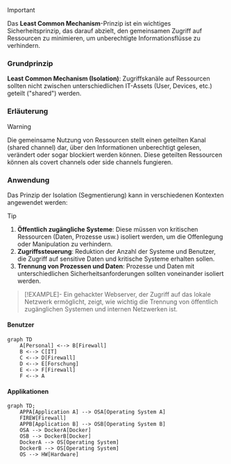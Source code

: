 > [!IMPORTANT]
> Das **Least Common Mechanism**-Prinzip ist ein wichtiges Sicherheitsprinzip, das darauf abzielt, den gemeinsamen Zugriff auf Ressourcen zu minimieren, um unberechtigte Informationsflüsse zu verhindern.

### Grundprinzip
**Least Common Mechanism (Isolation)**: Zugriffskanäle auf Ressourcen sollten nicht zwischen unterschiedlichen IT-Assets (User, Devices, etc.) geteilt ("shared") werden.

### Erläuterung

> [!WARNING]
> Die gemeinsame Nutzung von Ressourcen stellt einen geteilten Kanal (shared channel) dar, über den Informationen unberechtigt gelesen, verändert oder sogar blockiert werden können. Diese geteilten Ressourcen können als covert channels oder side channels fungieren.

### Anwendung

Das Prinzip der Isolation (Segmentierung) kann in verschiedenen Kontexten angewendet werden:

> [!TIP]
> 1. **Öffentlich zugängliche Systeme**: Diese müssen von kritischen Ressourcen (Daten, Prozesse usw.) isoliert werden, um die Offenlegung oder Manipulation zu verhindern.
> 2. **Zugriffssteuerung**: Reduktion der Anzahl der Systeme und Benutzer, die Zugriff auf sensitive Daten und kritische Systeme erhalten sollen.
> 3. **Trennung von Prozessen und Daten**: Prozesse und Daten mit unterschiedlichen Sicherheitsanforderungen sollten voneinander isoliert werden.

> [!EXAMPLE]-
> Ein gehackter Webserver, der Zugriff auf das lokale Netzwerk ermöglicht, zeigt, wie wichtig die Trennung von öffentlich zugänglichen Systemen und internen Netzwerken ist.

#### Benutzer
```mermaid
graph TD
    A[Personal] <--> B[Firewall]
    B <--> C[IT]
    C <--> D[Firewall]
    D <--> E[Forschung]
    E <--> F[Firewall]
    F <--> A 
```

#### Applikationen
```mermaid
graph TD;    
    APPA[Application A] --> OSA[Operating System A]
    FIREW[Firewall] 
    APPB[Application B] --> OSB[Operating System B]
    OSA --> DockerA[Docker]
    OSB --> DockerB[Docker]
    DockerA --> OS[Operating System]
    DockerB --> OS[Operating System]
    OS --> HW[Hardware]
```